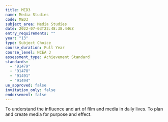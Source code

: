```yaml
---
title: MED3
name: Media Studies
code: MED3
subject_area: Media Studies
date: 2022-07-03T22:48:38.446Z
entry_requirements: ""
year: "13"
type: Subject Choice
course_duration: Full Year
course_level: NCEA 3
assessment_type: Achievement Standard
standards:
  - "91479"
  - "91478"
  - "91491"
  - "91494"
ue_approved: false
invitation_only: false
endorsement: false
---
```

To understand the influence and art of film and media in daily lives. To plan and create media for purpose and effect.
